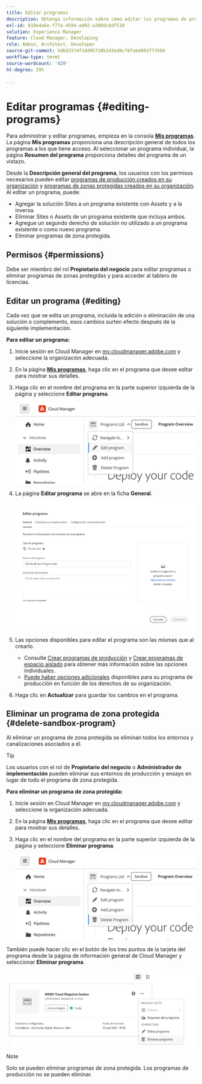 ```yaml
---
title: Editar programas
description: Obtenga información sobre cómo editar los programas de producción y de zonas protegidas para ajustar sus opciones después de crearlas.
exl-id: 819e4a6e-f77a-4594-a402-a300dcbdf510
solution: Experience Manager
feature: Cloud Manager, Developing
role: Admin, Architect, Developer
source-git-commit: 5d6d3374f2dd95728b2d3ed0cf6fab4092f73568
workflow-type: tm+mt
source-wordcount: '429'
ht-degree: 29%

---
```



# Editar programas {#editing-programs}

Para administrar y editar programas, empieza en la consola [**Mis programas**](/help/implementing/cloud-manager/navigation.md). La página **Mis programas** proporciona una descripción general de todos los programas a los que tiene acceso. Al seleccionar un programa individual, la página **Resumen del programa** proporciona detalles del programa de un vistazo.

Desde la **Descripción general del programa**, los usuarios con los permisos necesarios pueden editar [programas de producción creados en su organización](creating-production-programs.md) y [programas de zonas protegidas creados en su organización](creating-sandbox-programs.md). Al editar un programa, puede:

* Agregar la solución Sites a un programa existente con Assets y a la inversa.
* Eliminar Sites o Assets de un programa existente que incluya ambos.
* Agregue un segundo derecho de solución no utilizado a un programa existente o como nuevo programa.
* Eliminar programas de zona protegida.

## Permisos {#permissions}

Debe ser miembro del rol **Propietario del negocio** para editar programas o eliminar programas de zonas protegidas y para acceder al tablero de licencias.

## Editar un programa {#editing}

Cada vez que se edita un programa, incluida la adición o eliminación de una solución o complemento, esos cambios surten efecto después de la siguiente implementación.

**Para editar un programa:**

1. Inicie sesión en Cloud Manager en [my.cloudmanager.adobe.com](https://my.cloudmanager.adobe.com/) y seleccione la organización adecuada.

1. En la página **[Mis programas](#my-programs)**, haga clic en el programa que desee editar para mostrar sus detalles.

1. Haga clic en el nombre del programa en la parte superior izquierda de la página y seleccione **Editar programa**.

   ![Opción Editar programa](assets/edit-program-overview.png)

1. La página **Editar programa** se abre en la ficha **General**.

   ![Pestaña General](assets/edit-program-prod1.png)

1. Las opciones disponibles para editar el programa son las mismas que al crearlo.
   * Consulte [Crear programas de producción](/help/implementing/cloud-manager/getting-access-to-aem-in-cloud/creating-production-programs.md) y [Crear programas de espacio aislado](/help/implementing/cloud-manager/getting-access-to-aem-in-cloud/creating-sandbox-programs.md) para obtener más información sobre las opciones individuales.
   * [Puede haber opciones adicionales](/help/implementing/cloud-manager/getting-access-to-aem-in-cloud/creating-production-programs.md#options) disponibles para su programa de producción en función de los derechos de su organización.

1. Haga clic en **Actualizar** para guardar los cambios en el programa.

## Eliminar un programa de zona protegida {#delete-sandbox-program}

Al eliminar un programa de zona protegida se eliminan todos los entornos y canalizaciones asociados a él.

>[!TIP]
>
>Los usuarios con el rol de **Propietario del negocio** o **Administrador de implementación** pueden eliminar sus entornos de producción y ensayo en lugar de todo el programa de zona protegida.

**Para eliminar un programa de zona protegida:**

1. Inicie sesión en Cloud Manager en [my.cloudmanager.adobe.com](https://my.cloudmanager.adobe.com/) y seleccione la organización adecuada.

1. En la página **[Mis programas](#my-programs)**, haga clic en el programa que desee editar para mostrar sus detalles.

1. Haga clic en el nombre del programa en la parte superior izquierda de la página y seleccione **Eliminar programa**.

   ![Opción Eliminar programa](assets/delete-sandbox1.png)

También puede hacer clic en el botón de los tres puntos de la tarjeta del programa desde la página de información general de Cloud Manager y seleccionar **Eliminar programa**.

![Eliminar zona protegida de la tarjeta de programa](assets/delete-sandbox2.png)

>[!NOTE]
>
>Solo se pueden eliminar programas de zona protegida. Los programas de producción no se pueden eliminar.
